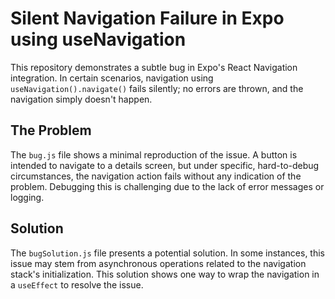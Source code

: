 # Silent Navigation Failure in Expo using useNavigation

This repository demonstrates a subtle bug in Expo's React Navigation integration.  In certain scenarios, navigation using `useNavigation().navigate()` fails silently; no errors are thrown, and the navigation simply doesn't happen.

## The Problem

The `bug.js` file shows a minimal reproduction of the issue. A button is intended to navigate to a details screen, but under specific, hard-to-debug circumstances, the navigation action fails without any indication of the problem.  Debugging this is challenging due to the lack of error messages or logging.

## Solution

The `bugSolution.js` file presents a potential solution.  In some instances, this issue may stem from asynchronous operations related to the navigation stack's initialization.  This solution shows one way to wrap the navigation in a `useEffect` to resolve the issue.